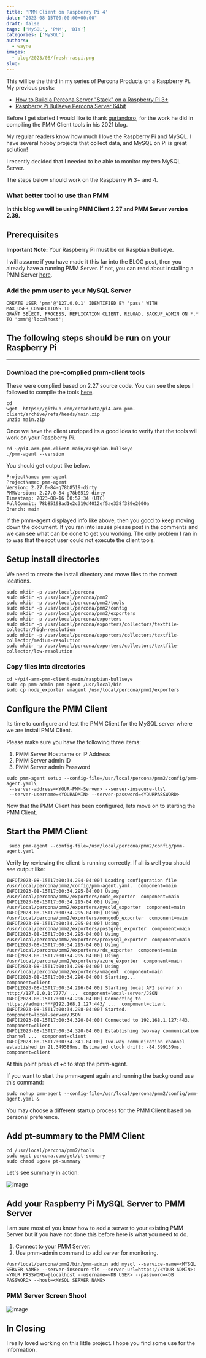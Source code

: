 ```yaml
---
title: 'PMM Client on Raspberry Pi 4'
date: "2023-08-15T00:00:00+00:00"
draft: false
tags: ['MySQL', 'PMM', 'DIY']
categories: ['MySQL']
authors:
  - wayne
images: 
  - blog/2023/08/fresh-raspi.png
slug: 
---
```

This will be the third in my series of Percona Products on a Raspberry Pi. My previous posts:
 - [How to Build a Percona Server "Stack" on a Raspberry Pi 3+
](https://percona.community/blog/2019/08/01/how-to-build-a-percona-server-stack-on-a-raspberry-pi-3/)
 - [Raspberry Pi Bullseye Percona Server 64bit](https://percona.community/blog/2022/04/05/percona-server-raspberry-pi/)

Before I get started I would like to thank [guriandoro](https://www.percona.com/blog/compiling-a-percona-monitoring-and-management-v2-client-in-arm-raspberry-pi-3/), for the work he did in compiling the PMM Client tools in his 2021 blog.

My regular readers know how much I love the Raspberry Pi and MySQL. I have several hobby projects that collect data, and MySQL on Pi is great  
solution!  

I recently decided that I needed to be able to monitor my two MySQL Server.  

The steps below should work on the Raspberry Pi 3+ and 4.

### What better tool to use than PMM

**In this blog we will be using PMM Client 2.27 and PMM Server version 2.39.**

## Prerequisites

**Important Note:** Your Raspberry Pi must be on Raspbian Bullseye.

I will assume if you have made it this far into the BLOG post, then you already have a running PMM Server. If not, you can read about installing a PMM Server [here](https://www.percona.com/software/pmm/quickstart).

### Add the pmm user to your MySQL Server
```
CREATE USER 'pmm'@'127.0.0.1' IDENTIFIED BY 'pass' WITH MAX_USER_CONNECTIONS 10;
GRANT SELECT, PROCESS, REPLICATION CLIENT, RELOAD, BACKUP_ADMIN ON *.* TO 'pmm'@'localhost';
```

## The following steps should be run on your Raspberry Pi

---

### Download the pre-complied pmm-client tools

These were complied based on 2.27 source code. You can see the steps I followed to compile the tools [here](https://github.com/cetanhota/pi4-arm-pmm-client).

```
cd 
wget  https://github.com/cetanhota/pi4-arm-pmm-client/archive/refs/heads/main.zip
unzip main.zip
```

Once we have the client unzipped its a good idea to verify that the tools will work on your Raspberry Pi.

```
cd ~/pi4-arm-pmm-client-main/raspbian-bullseye
./pmm-agent --version
```
You should get output like below.
```
ProjectName: pmm-agent
ProjectName: pmm-agent
Version: 2.27.0-84-g78b8519-dirty
PMMVersion: 2.27.0-84-g78b8519-dirty
Timestamp: 2023-08-16 00:57:34 (UTC)
FullCommit: 78b85198ad1e2c319d4012ef5ae338f389e2000a
Branch: main
```

If the pmm-agent displayed info like above, then you good to keep moving down the document. If you ran into issues please post in the comments and we can see what can be done to get you working. The only problem I ran in to was that the root user could not execute the client tools.

## Setup install directories

We need to create the install directory and move files to the correct locations.
```
sudo mkdir -p /usr/local/percona
sudo mkdir -p /usr/local/percona/pmm2
sudo mkdir -p /usr/local/percona/pmm2/tools
sudo mkdir -p /usr/local/percona/pmm2/config
sudo mkdir -p /usr/local/percona/pmm2/exporters
sudo mkdir -p /usr/local/percona/exporters
sudo mkdir -p /usr/local/percona/exporters/collectors/textfile-collector/high-resolution
sudo mkdir -p /usr/local/percona/exporters/collectors/textfile-collector/medium-resolution
sudo mkdir -p /usr/local/percona/exporters/collectors/textfile-collector/low-resolution
```

### Copy files into directories
```
cd ~/pi4-arm-pmm-client-main/raspbian-bullseye
sudo cp pmm-admin pmm-agent /usr/local/bin
sudo cp node_exporter vmagent /usr/local/percona/pmm2/exporters
```

## Configure the PMM Client
Its time to configure and test the PMM Client for the MySQL server where we are install PMM Client.

Please make sure you have the following three items:

1. PMM Server Hostname or IP Address
2. PMM Server admin ID
3. PMM Server admin Password

```
sudo pmm-agent setup --config-file=/usr/local/percona/pmm2/config/pmm-agent.yaml\
 --server-address=<YOUR-PMM-Server> --server-insecure-tls\
 --server-username=<YOURADMIN> --server-password=<YOURPASSWORD>
```
Now that the PMM Client has been configured, lets move on to starting the PMM Client.

## Start the PMM Client

```
 sudo pmm-agent --config-file=/usr/local/percona/pmm2/config/pmm-agent.yaml
```
Verify by reviewing the client is running correctly. If all is well you should see output like:
```
INFO[2023-08-15T17:00:34.294-04:00] Loading configuration file /usr/local/percona/pmm2/config/pmm-agent.yaml.  component=main
INFO[2023-08-15T17:00:34.295-04:00] Using /usr/local/percona/pmm2/exporters/node_exporter  component=main
INFO[2023-08-15T17:00:34.295-04:00] Using /usr/local/percona/pmm2/exporters/mysqld_exporter  component=main
INFO[2023-08-15T17:00:34.295-04:00] Using /usr/local/percona/pmm2/exporters/mongodb_exporter  component=main
INFO[2023-08-15T17:00:34.295-04:00] Using /usr/local/percona/pmm2/exporters/postgres_exporter  component=main
INFO[2023-08-15T17:00:34.295-04:00] Using /usr/local/percona/pmm2/exporters/proxysql_exporter  component=main
INFO[2023-08-15T17:00:34.295-04:00] Using /usr/local/percona/pmm2/exporters/rds_exporter  component=main
INFO[2023-08-15T17:00:34.295-04:00] Using /usr/local/percona/pmm2/exporters/azure_exporter  component=main
INFO[2023-08-15T17:00:34.296-04:00] Using /usr/local/percona/pmm2/exporters/vmagent  component=main
INFO[2023-08-15T17:00:34.296-04:00] Starting...                                   component=client
INFO[2023-08-15T17:00:34.296-04:00] Starting local API server on http://127.0.0.1:7777/ ...  component=local-server/JSON
INFO[2023-08-15T17:00:34.296-04:00] Connecting to https://admin:***@192.168.1.127:443/ ...  component=client
INFO[2023-08-15T17:00:34.298-04:00] Started.                                      component=local-server/JSON
INFO[2023-08-15T17:00:34.320-04:00] Connected to 192.168.1.127:443.               component=client
INFO[2023-08-15T17:00:34.320-04:00] Establishing two-way communication channel ...  component=client
INFO[2023-08-15T17:00:34.341-04:00] Two-way communication channel established in 21.349589ms. Estimated clock drift: -84.399159ms.  component=client
```
At this point press ctl+c to stop the pmm-agent.

If you want to start the pmm-agent again and running the background use this command:
```
sudo nohup pmm-agent --config-file=/usr/local/percona/pmm2/config/pmm-agent.yaml &
```
You may choose a different startup process for the PMM Client based on personal preference.

## Add pt-summary to the PMM Client

```
cd /usr/local/percona/pmm2/tools
sudo wget percona.com/get/pt-summary
sudo chmod ugo+x pt-summary
```

Let's see summary in action:

![image](blog/2023/08/node-summary.png)

## Add your Raspberry Pi MySQL Server to PMM Server

I am sure most of you know how to add a server to your existing PMM Server but if you have not done this before here is what you need to do.

1. Connect to your PMM Server.
2. Use pmm-admin command to add server for monitoring.

```
/usr/local/percona/pmm2/bin/pmm-admin add mysql --service-name=<MYSQL SERVER NAME> --server-insecure-tls --server-url=https://<YOUR ADMIN>:<YOUR PASSWORD>@localhost --username=<DB USER> --password=<DB PASSWORD> --host=<MYSQL SERVER NAME>
```

### PMM Server Screen Shoot

![image](blog/2023/08/pmm-view2.png)

## In Closing

I really loved working on this little project. I hope you find some use for the information.